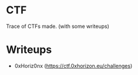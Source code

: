 # CTF

Trace of CTFs made. (with some writeups)

# Writeups

- 0xHoriz0nx (https://ctf.0xhorizon.eu/challenges)
